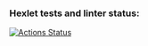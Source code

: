 ### Hexlet tests and linter status:
[![Actions Status](https://github.com/Evgeniy131313/qa-engineer-old-project-85/workflows/hexlet-check/badge.svg)](https://github.com/Evgeniy131313/qa-engineer-old-project-85/actions)